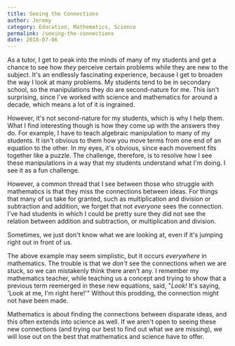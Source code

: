 ```yaml
---
title: Seeing the Connections
author: Jeremy
category: Education, Mathematics, Science
permalink: /seeing-the-connections
date: 2018-07-06
---
```


As a tutor, I get to peak into the minds of many of my students and get a chance to see how *they* perceive certain problems while they are new to the subject. It's an endlessly fascinating experience, because I get to broaden the way I look at many problems. My students tend to be in secondary school, so the manipulations they do are second-nature for me. This isn't surprising, since I've worked with science and mathematics for around a decade, which means a lot of it is ingrained.

However, it's not second-nature for my students, which is why I help them. What I find interesting though is how they come up with the answers they do. For example, I have to teach algebraic manipulation to many of my students. It isn't obvious to them how you move terms from one end of an equation to the other.  In my eyes, it's obvious, since each movement fits together like a puzzle. The challenge, therefore, is to resolve how I see these manipulations in a way that my students understand what I'm doing. I see it as a fun challenge.

However, a common thread that I see between those who struggle with mathematics is that they miss the connections between ideas. For things that many of us take for granted, such as multiplication and division or subtraction and addition, we forget that not *everyone* sees the connection. I've had students in which I could be pretty sure they did not see the relation between addition and subtraction, or multiplication and division.

Sometimes, we just don't know what we are looking at, even if it's jumping right out in front of us.

The above example may seem simplistic, but it occurs *everywhere* in mathematics. The trouble is that we *don't* see the connections when we are stuck, so we can mistakenly think there aren't any. I remember my mathematics teacher, while teaching us a concept and trying to show that a previous term reemerged in these new equations, said, "*Look!* It's saying, 'Look at me, I'm right here!'" Without this prodding, the connection might not have been made.

Mathematics is about finding the connections between disparate ideas, and this often extends into science as well. If we aren't open to seeing these new connections (and trying our best to find out what we are missing), we will lose out on the best that mathematics and science have to offer.
